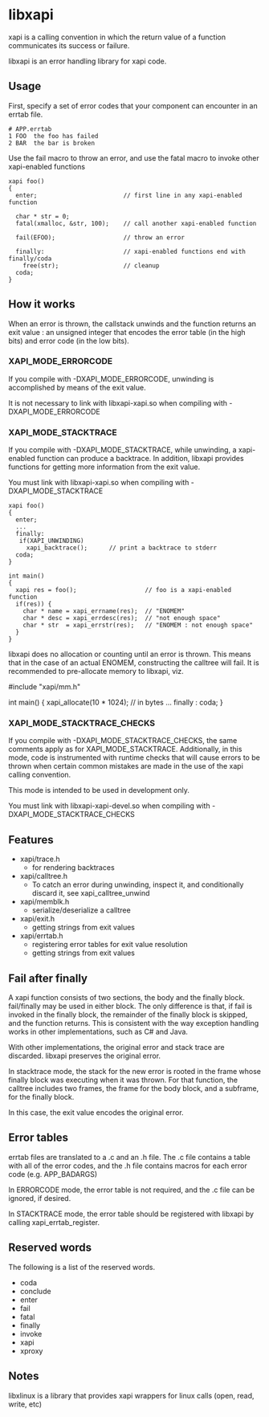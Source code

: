 # libxapi

xapi is a calling convention in which the return value of a function communicates its success or
failure.

libxapi is an error handling library for xapi code.

## Usage

First, specify a set of error codes that your component can encounter in an errtab file.

    # APP.errtab
    1 FOO  the foo has failed
    2 BAR  the bar is broken

Use the fail macro to throw an error, and use the fatal macro to invoke other xapi-enabled functions

    xapi foo()
    {
      enter;                        // first line in any xapi-enabled function

      char * str = 0;
      fatal(xmalloc, &str, 100);    // call another xapi-enabled function
    
      fail(EFOO);                   // throw an error
    
      finally:                      // xapi-enabled functions end with finally/coda
        free(str);                  // cleanup
      coda;
    }

## How it works

When an error is thrown, the callstack unwinds and the function returns an exit value : an unsigned
integer that encodes the error table (in the high bits) and error code (in the low bits).

### XAPI_MODE_ERRORCODE

If you compile with -DXAPI_MODE_ERRORCODE, unwinding is accomplished by means of the exit value.

It is not necessary to link with libxapi-xapi.so when compiling with -DXAPI_MODE_ERRORCODE

### XAPI_MODE_STACKTRACE

If you compile with -DXAPI_MODE_STACKTRACE, while unwinding, a xapi-enabled function can produce a
backtrace. In addition, libxapi provides functions for getting more information from the exit value.

You must link with libxapi-xapi.so when compiling with -DXAPI_MODE_STACKTRACE

    xapi foo()
    {
      enter;
      ...
      finally:
       if(XAPI_UNWINDING)
         xapi_backtrace();      // print a backtrace to stderr
      coda;
    }

    int main()
    {
      xapi res = foo();                   // foo is a xapi-enabled function
      if(res)) {
        char * name = xapi_errname(res);  // "ENOMEM"
        char * desc = xapi_errdesc(res);  // "not enough space"
        char * str  = xapi_errstr(res);   // "ENOMEM : not enough space"
      }
    }

libxapi does no allocation or counting until an error is thrown. This means that in the case of an
actual ENOMEM, constructing the calltree will fail. It is recommended to pre-allocate memory to
libxapi, viz.

 #include "xapi/mm.h"

 int main() {
   xapi_allocate(10 * 1024);     // in bytes
   ...
   finally : coda;
 }

### XAPI_MODE_STACKTRACE_CHECKS

If you compile with -DXAPI_MODE_STACKTRACE_CHECKS, the same comments apply as for XAPI_MODE_STACKTRACE.
Additionally, in this mode, code is instrumented with runtime checks that will cause errors to be thrown
when certain common mistakes are made in the use of the xapi calling convention.

This mode is intended to be used in development only.

You must link with libxapi-xapi-devel.so when compiling with -DXAPI_MODE_STACKTRACE_CHECKS

## Features

* xapi/trace.h
  * for rendering backtraces
* xapi/calltree.h
  * To catch an error during unwinding, inspect it, and conditionally discard it, see xapi_calltree_unwind
* xapi/memblk.h
  * serialize/deserialize a calltree
* xapi/exit.h
  * getting strings from exit values
* xapi/errtab.h
  * registering error tables for exit value resolution
  * getting strings from exit values

## Fail after finally

A xapi function consists of two sections, the body and the finally block. fail/finally may be used
in either block. The only difference is that, if fail is invoked in the finally block, the remainder
of the finally block is skipped, and the function returns. This is consistent with the way exception
handling works in other implementations, such as C# and Java.

With other implementations, the original error and stack trace are discarded. libxapi preserves the
original error.

In stacktrace mode, the stack for the new error is rooted in the frame whose finally block was
executing when it was thrown. For that function, the calltree includes two frames, the frame for the
body block, and a subframe, for the finally block.

In this case, the exit value encodes the original error.

## Error tables

errtab files are translated to a .c and an .h file. The .c file contains a table with all of the
error codes, and the .h file contains macros for each error code (e.g. APP_BADARGS)

In ERRORCODE mode, the error table is not required, and the .c file can be ignored, if desired.

In STACKTRACE mode, the error table should be registered with libxapi by calling
xapi_errtab_register.

## Reserved words

The following is a list of the reserved words.

* coda
* conclude
* enter
* fail
* fatal
* finally
* invoke
* xapi
* xproxy

## Notes

libxlinux is a library that provides xapi wrappers for linux calls (open, read, write, etc)
